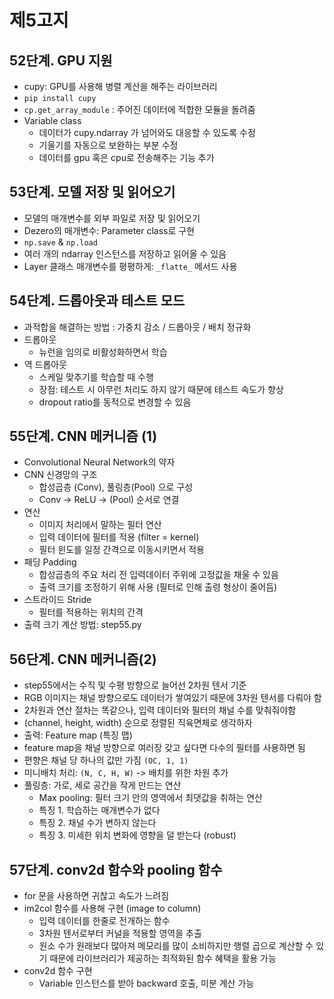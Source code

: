 # 제5고지

## 52단계. GPU 지원
- cupy: GPU를 사용해 병렬 계산을 해주는 라이브러리
- `pip install cupy` 
- `cp.get_array_module` : 주어진 데이터에 적합한 모듈을 돌려줌
- Variable class
    - 데이터가 cupy.ndarray 가 넘어와도 대응할 수 있도록 수정
    - 기울기를 자동으로 보완하는 부분 수정
    - 데이터를 gpu 혹은 cpu로 전송해주는 기능 추가

## 53단계. 모델 저장 및 읽어오기
- 모델의 매개변수를 외부 파일로 저장 및 읽어오기
- Dezero의 매개변수: Parameter class로 구현
- `np.save` & `np.load`
- 여러 개의 ndarray 인스턴스를 저장하고 읽어올 수 있음
- Layer 클래스 매개변수를 평평하게: `_flatte_` 메서드 사용

## 54단계. 드롭아웃과 테스트 모드
- 과적합을 해결하는 방법 : 가중치 감소 / 드롭아웃 / 배치 정규화
- 드롭아웃
    - 뉴런을 임의로 비활성화하면서 학습
- 역 드롭아웃
    - 스케일 맞추기를 학습할 때 수행
    - 장점: 테스트 시 아무런 처리도 하지 않기 때문에 테스트 속도가 향상
    - dropout ratio를 동적으로 변경할 수 있음

## 55단계. CNN 메커니즘 (1)
- Convolutional Neural Network의 약자
- CNN 신경망의 구조
    - 합성곱층 (Conv), 풀링층(Pool) 으로 구성
    - Conv -> ReLU -> (Pool) 순서로 연결
- 연산
    - 이미지 처리에서 말하는 필터 연산
    - 입력 데이터에 필터를 적용 (filter = kernel)
    - 필터 윈도를 일정 간격으로 이동시키면서 적용
- 패딩 Padding
    - 합성곱층의 주요 처리 전 입력데이터 주위에 고정값을 채울 수 있음
    - 출력 크기를 조정하기 위해 사용 (필터로 인해 출령 형상이 줄어듬)
- 스트라이드 Stride
    - 필터를 적용하는 위치의 간격
- 출력 크기 계산 방법: step55.py

## 56단계. CNN 메커니즘(2)
- step55에서는 수직 및 수평 방향으로 늘어선 2차원 텐서 기준
- RGB 이미지는 채널 방향으로도 데이터가 쌓여있기 때문에 3차원 텐서를 다뤄야 함
- 2차원과 연산 절차는 똑같으나, 입력 데이터와 필터의 채널 수를 맞춰줘야함
- (channel, height, width) 순으로 정렬된 직육면체로 생각하자
- 출력: Feature map (특징 맵)
- feature map을 채널 방향으로 여러장 갖고 싶다면 다수의 필터를 사용하면 됨
- 편향은 채널 당 하나의 값만 가짐 `(OC, 1, 1)`
- 미니배치 처리: `(N, C, H, W)` -> 배치를 위한 차원 추가
- 풀링층: 가로, 세로 공간을 작게 만드는 연산
    - Max pooling: 필터 크기 안의 영역에서 최댓값을 취하는 연산
    - 특징 1. 학습하는 매개변수가 없다
    - 특징 2. 채널 수가 변하지 않는다
    - 특징 3. 미세한 위치 변화에 영향을 덜 받는다 (robust)

## 57단계. conv2d 함수와 pooling 함수
- for 문을 사용하면 귀찮고 속도가 느려짐
- im2col 함수를 사용해 구현 (image to column)
    - 입력 데이터를 한줄로 전개하는 함수
    - 3차원 텐서로부터 커널을 적용할 영역을 추출
    - 원소 수가 원래보다 많아져 메모리를 많이 소비하지만 행렬 곱으로 계산할 수 있기 때문에 라이브러리가 제공하는 최적화된 함수 혜택을 활용 가능
- conv2d 함수 구현
    - Variable 인스턴스를 받아 backward 호출, 미분 계산 가능

